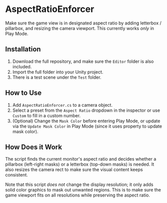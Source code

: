 # AspectRatioEnforcer
Make sure the game view is in designated aspect ratio by adding letterbox / pillarbox, and resizing the camera viewport.
This currently works *only* in Play Mode.
## Installation
1. Download the full repository, and make sure the `Editor` folder is also included.
2. Import the full folder into your Unity project.
3. There is a test scene under the `Test` folder.
## How to Use
1. Add `AspectRatioEnforcer.cs` to a camera object.
2. Select a preset from the `Aspect Ratio` dropdown in the inspector or use `Custom` to fill in a custom number.
3. (Optional) Change the `Mask Color` before entering Play Mode, or update via the `Update Mask Color` in Play Mode (since it uses property to update mask color).
## How Does it Work
The script finds the current monitor's aspect ratio and decides whether a pillarbox (left-right masks) or a letterbox (top-down masks) is needed. It also resizes the camera rect to make sure the visual content keeps consistent. 

Note that this script *does not* change the display resolution; it only adds solid color graphics to mask out unwanted regions. This is to make sure the game viewport fits on all resolutions while preserving the aspect ratio.
